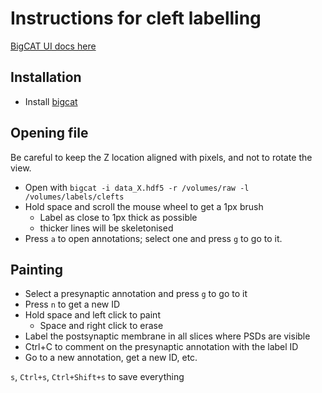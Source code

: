 # Instructions for cleft labelling

[BigCAT UI docs here](https://github.com/saalfeldlab/bigcat/wiki/BigCat-User-Interface)

## Installation

- Install [bigcat](https://github.com/saalfeldlab/bigcat)

## Opening file

Be careful to keep the Z location aligned with pixels,
and not to rotate the view.

- Open with `bigcat -i data_X.hdf5 -r /volumes/raw -l /volumes/labels/clefts`
- Hold space and scroll the mouse wheel to get a 1px brush
  - Label as close to 1px thick as possible
  - thicker lines will be skeletonised
- Press `a` to open annotations; select one and press `g` to go to it.

## Painting

- Select a presynaptic annotation and press `g` to go to it
- Press `n` to get a new ID
- Hold space and left click to paint
  - Space and right click to erase
- Label the postsynaptic membrane in all slices where PSDs are visible
- Ctrl+C to comment on the presynaptic annotation with the label ID
- Go to a new annotation, get a new ID, etc.

`s`, `Ctrl+s`, `Ctrl+Shift+s` to save everything
